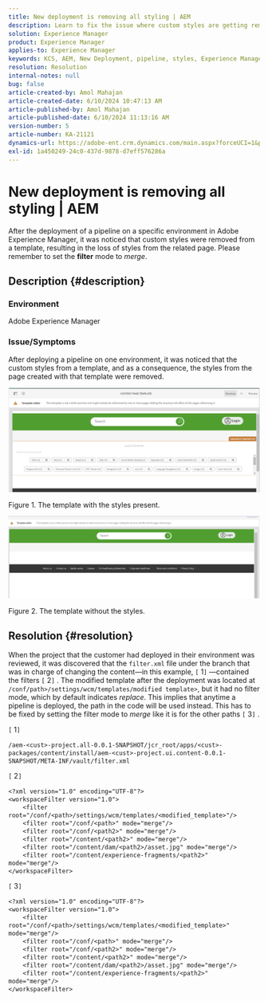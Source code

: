 ```yaml
---
title: New deployment is removing all styling | AEM
description: Learn to fix the issue where custom styles are getting removed from the page after deployment of a pipeline in Adobe Experience Manager.
solution: Experience Manager
product: Experience Manager
applies-to: Experience Manager
keywords: KCS, AEM, New Deployment, pipeline, styles, Experience Manager
resolution: Resolution
internal-notes: null
bug: false
article-created-by: Amol Mahajan
article-created-date: 6/10/2024 10:47:13 AM
article-published-by: Amol Mahajan
article-published-date: 6/10/2024 11:13:16 AM
version-number: 5
article-number: KA-21121
dynamics-url: https://adobe-ent.crm.dynamics.com/main.aspx?forceUCI=1&pagetype=entityrecord&etn=knowledgearticle&id=5a02acc8-1627-ef11-840b-000d3a372703
exl-id: 1a450249-24c0-437d-9878-d7eff576286a
---
```

# New deployment is removing all styling | AEM


After the deployment of a pipeline on a specific environment in Adobe Experience Manager, it was noticed that custom styles were removed from a template, resulting in the loss of styles from the related page. Please remember to set the <b>filter</b> mode to *merge*.

## Description {#description}


### <b>Environment</b>

Adobe Experience Manager



### <b>Issue/Symptoms</b>

After deploying a pipeline on one environment, it was noticed that the custom styles from a template, and as a consequence, the styles from the page created with that template were removed.



![](assets/___5c02acc8-1627-ef11-840b-000d3a372703___.png)

Figure 1. The template with the styles present.



![](assets/___5e02acc8-1627-ef11-840b-000d3a372703___.png)

Figure 2. The template without the styles.


## Resolution {#resolution}


When the project that the customer had deployed in their environment was reviewed, it was discovered that the `filter.xml` file under the branch that was in charge of changing the content—in this example, `[` 1`]`  —contained the filters `[` 2`]` .
The modified template after the deployment was located at `/conf/path>/settings/wcm/templates/modified template>`, but it had no filter mode, which by default indicates *replace*.
This implies that anytime a pipeline is deployed, the path in the code will be used instead.
This has to be fixed by setting the filter mode to *merge* like it is for the other paths `[` 3`]` .

`[` 1`]`


```
/aem-<cust>-project.all-0.0.1-SNAPSHOT/jcr_root/apps/<cust>-packages/content/install/aem-<cust>-project.ui.content-0.0.1-SNAPSHOT/META-INF/vault/filter.xml
```




`[` 2`]`




```
<?xml version="1.0" encoding="UTF-8"?>
<workspaceFilter version="1.0">
    <filter root="/conf/<path>/settings/wcm/templates/<modified_template>"/>
    <filter root="/conf/<path>" mode="merge"/>
    <filter root="/conf/<path2>" mode="merge"/>
    <filter root="/content/<path2>" mode="merge"/>
    <filter root="/content/dam/<path2>/asset.jpg" mode="merge"/>
    <filter root="/content/experience-fragments/<path2>" mode="merge"/>
</workspaceFilter>
```




`[` 3`]`


```
<?xml version="1.0" encoding="UTF-8"?>
<workspaceFilter version="1.0">
    <filter root="/conf/<path>/settings/wcm/templates/<modified_template>" mode="merge"/>
    <filter root="/conf/<path>" mode="merge"/>
    <filter root="/conf/<path2>" mode="merge"/>
    <filter root="/content/<path2>" mode="merge"/>
    <filter root="/content/dam/<path2>/asset.jpg" mode="merge"/>
    <filter root="/content/experience-fragments/<path2>" mode="merge"/>
</workspaceFilter>
```
